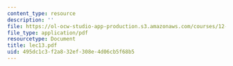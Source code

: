 ```yaml
---
content_type: resource
description: ''
file: https://ol-ocw-studio-app-production.s3.amazonaws.com/courses/12-005-applications-of-continuum-mechanics-to-earth-atmospheric-and-planetary-sciences-spring-2006/495dc1c3f2a832ef308e4d06cb5f68b5_lec13.pdf
file_type: application/pdf
resourcetype: Document
title: lec13.pdf
uid: 495dc1c3-f2a8-32ef-308e-4d06cb5f68b5
---
```

